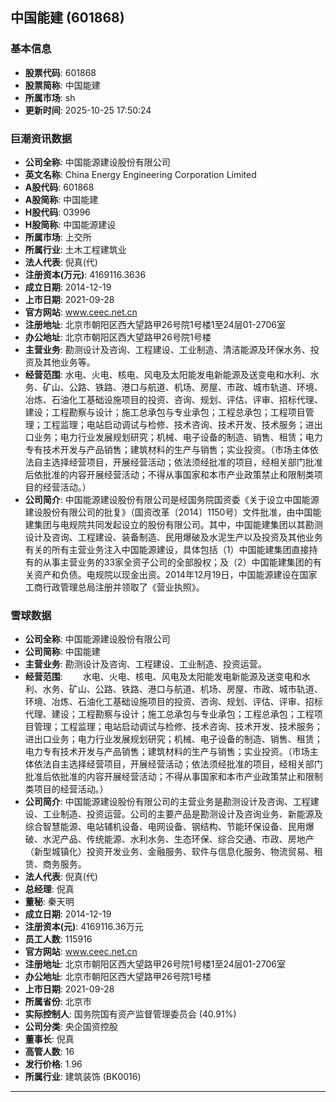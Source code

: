 ## 中国能建 (601868)

### 基本信息

- **股票代码**: 601868
- **股票简称**: 中国能建
- **所属市场**: sh
- **更新时间**: 2025-10-25 17:50:24

### 巨潮资讯数据

- **公司全称**: 中国能源建设股份有限公司
- **英文名称**: China Energy Engineering Corporation Limited
- **A股代码**: 601868
- **A股简称**: 中国能建
- **H股代码**: 03996
- **H股简称**: 中国能源建设
- **所属市场**: 上交所
- **所属行业**: 土木工程建筑业
- **法人代表**: 倪真(代)
- **注册资本(万元)**: 4169116.3636
- **成立日期**: 2014-12-19
- **上市日期**: 2021-09-28
- **官方网站**: www.ceec.net.cn
- **注册地址**: 北京市朝阳区西大望路甲26号院1号楼1至24层01-2706室
- **办公地址**: 北京市朝阳区西大望路甲26号院1号楼
- **主营业务**: 勘测设计及咨询、工程建设、工业制造、清洁能源及环保水务、投资及其他业务等。
- **经营范围**: 水电、火电、核电、风电及太阳能发电新能源及送变电和水利、水务、矿山、公路、铁路、港口与航道、机场、房屋、市政、城市轨道、环境、冶炼、石油化工基础设施项目的投资、咨询、规划、评估、评审、招标代理、建设；工程勘察与设计；施工总承包与专业承包；工程总承包；工程项目管理；工程监理；电站启动调试与检修、技术咨询、技术开发、技术服务；进出口业务；电力行业发展规划研究；机械、电子设备的制造、销售、租赁；电力专有技术开发与产品销售；建筑材料的生产与销售；实业投资。（市场主体依法自主选择经营项目，开展经营活动；依法须经批准的项目，经相关部门批准后依批准的内容开展经营活动；不得从事国家和本市产业政策禁止和限制类项目的经营活动。）
- **公司简介**: 中国能源建设股份有限公司是经国务院国资委《关于设立中国能源建设股份有限公司的批复》（国资改革〔2014〕1150号）文件批准，由中国能建集团与电规院共同发起设立的股份有限公司。其中，中国能建集团以其勘测设计及咨询、工程建设、装备制造、民用爆破及水泥生产以及投资及其他业务有关的所有主营业务注入中国能源建设，具体包括（1）中国能建集团直接持有的从事主营业务的33家全资子公司的全部股权；及（2）中国能建集团的有关资产和负债。电规院以现金出资。2014年12月19日，中国能源建设在国家工商行政管理总局注册并领取了《营业执照》。

### 雪球数据

- **公司全称**: 中国能源建设股份有限公司
- **公司简称**: 中国能建
- **主营业务**: 勘测设计及咨询、工程建设、工业制造、投资运营。
- **经营范围**: 　　水电、火电、核电、风电及太阳能发电新能源及送变电和水利、水务、矿山、公路、铁路、港口与航道、机场、房屋、市政、城市轨道、环境、冶炼、石油化工基础设施项目的投资、咨询、规划、评估、评审、招标代理、建设；工程勘察与设计；施工总承包与专业承包；工程总承包；工程项目管理；工程监理；电站启动调试与检修、技术咨询、技术开发、技术服务；进出口业务；电力行业发展规划研究；机械、电子设备的制造、销售、租赁；电力专有技术开发与产品销售；建筑材料的生产与销售；实业投资。（市场主体依法自主选择经营项目，开展经营活动；依法须经批准的项目，经相关部门批准后依批准的内容开展经营活动；不得从事国家和本市产业政策禁止和限制类项目的经营活动。）
- **公司简介**: 中国能源建设股份有限公司的主营业务是勘测设计及咨询、工程建设、工业制造、投资运营。公司的主要产品是勘测设计及咨询业务、新能源及综合智慧能源、电站辅机设备、电网设备、钢结构、节能环保设备、民用爆破、水泥产品、传统能源、水利水务、生态环保、综合交通、市政、房地产（新型城镇化）投资开发业务、金融服务、软件与信息化服务、物流贸易、租赁、商务服务。
- **法人代表**: 倪真(代)
- **总经理**: 倪真
- **董秘**: 秦天明
- **成立日期**: 2014-12-19
- **注册资本(元)**: 4169116.36万元
- **员工人数**: 115916
- **官方网站**: www.ceec.net.cn
- **注册地址**: 北京市朝阳区西大望路甲26号院1号楼1至24层01-2706室
- **办公地址**: 北京市朝阳区西大望路甲26号院1号楼
- **上市日期**: 2021-09-28
- **所属省份**: 北京市
- **实际控制人**: 国务院国有资产监督管理委员会 (40.91%)
- **公司分类**: 央企国资控股
- **董事长**: 倪真
- **高管人数**: 16
- **发行价格**: 1.96
- **所属行业**: 建筑装饰 (BK0016)

---